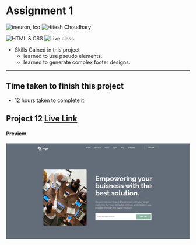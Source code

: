 # Assignment 1

![ineuron, lco](https://img.shields.io/badge/iNeuron-LCO-brightgreen)
![Hitesh Choudhary](https://img.shields.io/badge/Hitesh--Choudhary-Full--stack--JS--bootcamp-red)

![HTML & CSS](https://img.shields.io/badge/HTML-CSS-brightgreen)
![Live class](https://img.shields.io/badge/WEB--Dev-PROJECT--12-blue)


- Skills Gained in this project
  - learned to use pseudo elements.
  - learned to generate complex footer designs. 
---

## Time taken to finish this project

- 12 hours taken to complete it.
## Project 12 [Live Link](https://lco-pjt12.netlify.app)
#### Preview

![Desktop](./preview.jpg)
